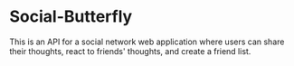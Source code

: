 # Social-Butterfly
This is an API for a social network web application where users can share their thoughts, react to friends' thoughts, and create a friend list.
